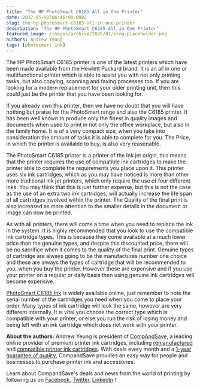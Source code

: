 ```yaml
---
title: "The HP PhotoSmart C6185 All in One Printer"
date: 2012-05-02T06:46:00.000Z
slug: the-hp-photosmart-c6185-all-in-one-printer
description: "The HP PhotoSmart C6185 All in One Printer"
featured_image: /images/archive/2020/07/blog-placeholder.png
authors: Andrew Yeung
tags: [photosmart ink]
---
```


The HP PhotoSmart C6185 printer is one of the latest printers which have been made available from the Hewlett Packard brand. It is an all in one or multifunctional printer which is able to assist you with not only printing tasks, but also copying, scanning and faxing processes too. If you are looking for a modern replacement for your older printing unit, then this could just be the printer that you have been looking for. 

If you already own this printer, then we have no doubt that you will have nothing but praise for the PhotoSmart range and also the C6185 printer. It has been well known to produce only the finest in quality images and documents when used to print in not only the office workplace, but also in the family home. It is of a very compact size, when you take into consideration the amount of tasks it is able to complete for you. The Price, in which the printer is available to buy, is also very reasonable. 

The PhotoSmart C6185 printer is a printer of the Ink jet origin, this means that the printer requires the use of compatible ink cartridges to make the printer able to complete the requirements you place upon it. This printer uses six ink cartridges, which as you may have noticed is more than other more traditional ink jet printers, which only require the use of four different inks. You may think that this is just further expense, but this is not the case as the use of an extra two ink cartridges, will actually increase the life span of all cartridges involved within the printer. The Quality of the final print is also increased as more attention to the smaller details in the document or image can now be printed.

As with all printers, there will come a time when you need to replace the ink in the system. It is highly recommended that you look to use the compatible ink cartridge types. This is because they come available at a much lower price than the genuine types, and despite this discounted price, there will be no sacrifice when it comes to the quality of the final print. Genuine types of cartridge are always going to be the manufactures number one choice and these are always the types of cartridge that will be recommended to you, when you buy the printer. However these are expensive and if you use your printer on a regular or daily basis then using genuine ink cartridges will become expensive. 

[PhotoSmart C6185 Ink](https://www.compandsave.com/hp/photosmart/c6185-ink-cartridges) is widely available online, just remember to note the serial number of the cartridges you need when you come to place your order. Many types of ink cartridge will look the same, however are very different internally. It is vital you choose the correct type which is compatible with your printer, or else you run the risk of losing money and being left with an ink cartridge which does not work with your printer.

  
**About the authors:** Andrew Yeung is president of [CompAndSave](https://www.compandsave.com/), a leading online provider of premium printer ink cartridges, including [remanufactured](https://www.compandsave.com/help) and [compatible printer ink cartridges](https://www.compandsave.com/help). With deals every month and a [1-year guarantee of quality](https://www.compandsave.com/help), CompandSave provides an easy way for people and businesses to purchase printer ink and accessories.

Learn about CompandSave's deals and news from the world of printing by following us on [Facebook](https://www.facebook.com/compandsave.ink), [Twitter](https://twitter.com/compandsave), [LinkedIn](https://www.linkedin.com) !